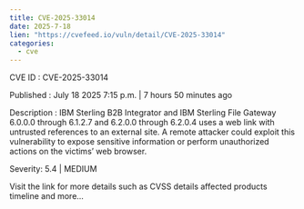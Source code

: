 ```yaml
--- 
title: CVE-2025-33014
date: 2025-7-18
lien: "https://cvefeed.io/vuln/detail/CVE-2025-33014"
categories:
  - cve
---
```


CVE ID : CVE-2025-33014

Published :  July 18
2025
7:15 p.m. | 7 hours
50 minutes ago

Description : IBM Sterling B2B Integrator and IBM Sterling File Gateway 6.0.0.0 through 6.1.2.7 and 6.2.0.0 through 6.2.0.4 uses a web link with untrusted references to an external site. A remote attacker could exploit this vulnerability to expose sensitive information or perform unauthorized actions on the victims’ web browser.

Severity: 5.4 | MEDIUM

Visit the link for more details
such as CVSS details
affected products
timeline
and more...
